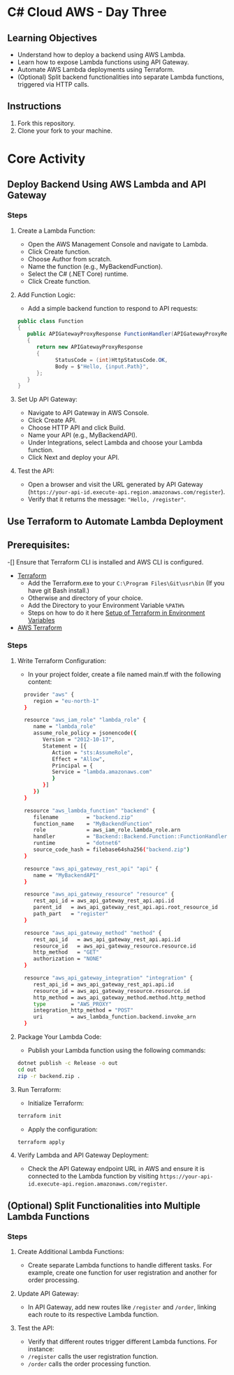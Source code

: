 # C# Cloud AWS - Day Three

## Learning Objectives
   - Understand how to deploy a backend using AWS Lambda.
   - Learn how to expose Lambda functions using API Gateway.
   - Automate AWS Lambda deployments using Terraform.
   - (Optional) Split backend functionalities into separate Lambda functions, triggered via HTTP calls.

## Instructions

1. Fork this repository.
2. Clone your fork to your machine.

# Core Activity

## Deploy Backend Using AWS Lambda and API Gateway
### Steps
1. Create a Lambda Function:
   - Open the AWS Management Console and navigate to Lambda.
   - Click Create function.
   - Choose Author from scratch.
   - Name the function (e.g., MyBackendFunction).
   - Select the C# (.NET Core) runtime.
   - Click Create function.

2. Add Function Logic:
   - Add a simple backend function to respond to API requests:
   ```csharp
   public class Function
   {
      public APIGatewayProxyResponse FunctionHandler(APIGatewayProxyRequest input, ILambdaContext context)
      {
         return new APIGatewayProxyResponse
         {
               StatusCode = (int)HttpStatusCode.OK,
               Body = $"Hello, {input.Path}",
         };
      }
   }
   ```

3. Set Up API Gateway:

   - Navigate to API Gateway in AWS Console.
   - Click Create API.
   - Choose HTTP API and click Build.
   - Name your API (e.g., MyBackendAPI).
   - Under Integrations, select Lambda and choose your Lambda function.
   - Click Next and deploy your API.

4. Test the API:

   - Open a browser and visit the URL generated by API Gateway (`https://your-api-id.execute-api.region.amazonaws.com/register`).
   - Verify that it returns the message: `"Hello, /register"`.

## Use Terraform to Automate Lambda Deployment
## Prerequisites:
   -[] Ensure that Terraform CLI is installed and AWS CLI is configured.
   - [Terraform](https://developer.hashicorp.com/terraform/install)
     - Add the Terraform.exe to your `C:\Program Files\Git\usr\bin` (If you have git Bash install.)
     - Otherwise and directory of your choice. 
     - Add the Directory to your Environment Variable `%PATH%`
     - Steps on how to do it here [Setup of Terraform in Environment Variables](https://stackoverflow.com/a/55949463)
   - [AWS Terraform](https://developer.hashicorp.com/terraform/tutorials/aws-get-started)
   
### Steps
1. Write Terraform Configuration:
    - In your project folder, create a file named main.tf with the following content:
    ```bash
      provider "aws" {
         region = "eu-north-1"
      }

      resource "aws_iam_role" "lambda_role" {
         name = "lambda_role"
         assume_role_policy = jsonencode({
            Version = "2012-10-17",
            Statement = [{
               Action = "sts:AssumeRole",
               Effect = "Allow",
               Principal = {
               Service = "lambda.amazonaws.com"
               }
            }]
         })
      }

      resource "aws_lambda_function" "backend" {
         filename         = "backend.zip"
         function_name    = "MyBackendFunction"
         role             = aws_iam_role.lambda_role.arn
         handler          = "Backend::Backend.Function::FunctionHandler"
         runtime          = "dotnet6"
         source_code_hash = filebase64sha256("backend.zip")
      }

      resource "aws_api_gateway_rest_api" "api" {
         name = "MyBackendAPI"
      }

      resource "aws_api_gateway_resource" "resource" {
         rest_api_id = aws_api_gateway_rest_api.api.id
         parent_id   = aws_api_gateway_rest_api.api.root_resource_id
         path_part   = "register"
      }

      resource "aws_api_gateway_method" "method" {
         rest_api_id   = aws_api_gateway_rest_api.api.id
         resource_id   = aws_api_gateway_resource.resource.id
         http_method   = "GET"
         authorization = "NONE"
      }

      resource "aws_api_gateway_integration" "integration" {
         rest_api_id = aws_api_gateway_rest_api.api.id
         resource_id = aws_api_gateway_resource.resource.id
         http_method = aws_api_gateway_method.method.http_method
         type        = "AWS_PROXY"
         integration_http_method = "POST"
         uri         = aws_lambda_function.backend.invoke_arn
      }
   ```

2. Package Your Lambda Code:
   - Publish your Lambda function using the following commands:
   ```bash
   dotnet publish -c Release -o out
   cd out
   zip -r backend.zip .

   ```

3. Run Terraform:
   - Initialize Terraform:
   ```bash
   terraform init
   ```
   - Apply the configuration:
   ```bash
   terraform apply
   ```
4. Verify Lambda and API Gateway Deployment:
   - Check the API Gateway endpoint URL in AWS and ensure it is connected to the Lambda function by visiting `https://your-api-id.execute-api.region.amazonaws.com/register`.

## (Optional) Split Functionalities into Multiple Lambda Functions
### Steps

1. Create Additional Lambda Functions:
   - Create separate Lambda functions to handle different tasks. For example, create one function for user registration and another for order processing.

2. Update API Gateway:
   - In API Gateway, add new routes like `/register` and `/order`, linking each route to its respective Lambda function.

3. Test the API:
   - Verify that different routes trigger different Lambda functions. For instance:
   - `/register` calls the user registration function.
   - `/order` calls the order processing function.